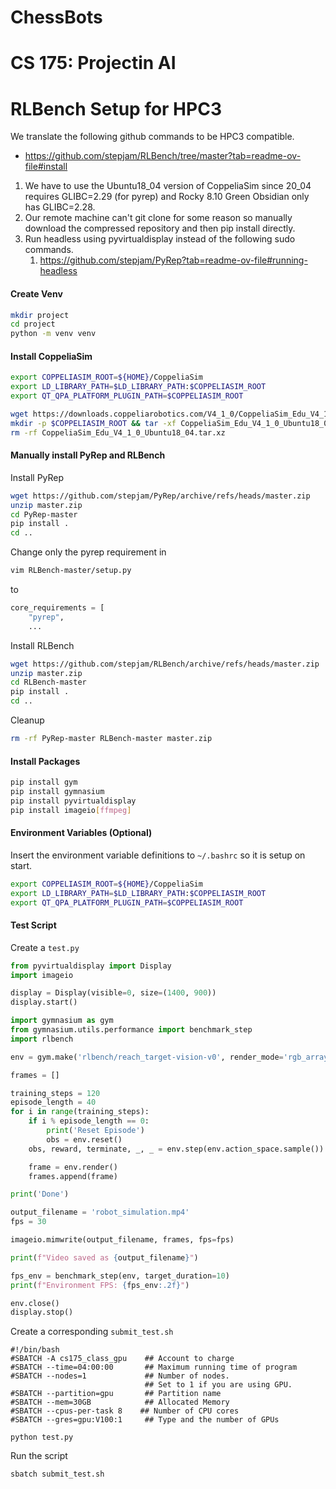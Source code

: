 # ChessBots
# CS 175: Projectin AI

# RLBench Setup for HPC3
We translate the following github commands to be HPC3 compatible.
* https://github.com/stepjam/RLBench/tree/master?tab=readme-ov-file#install

1. We have to use the Ubuntu18_04 version of CoppeliaSim since 20_04 requires GLIBC=2.29 (for pyrep) and Rocky 8.10 Green Obsidian only has GLIBC=2.28.
2. Our remote machine can't git clone for some reason so manually download the compressed repository and then pip install directly.
3. Run headless using pyvirtualdisplay instead of the following sudo commands.
	1. https://github.com/stepjam/PyRep?tab=readme-ov-file#running-headless

#### Create Venv

```sh
mkdir project
cd project
python -m venv venv
```

#### Install CoppeliaSim

```sh
export COPPELIASIM_ROOT=${HOME}/CoppeliaSim
export LD_LIBRARY_PATH=$LD_LIBRARY_PATH:$COPPELIASIM_ROOT
export QT_QPA_PLATFORM_PLUGIN_PATH=$COPPELIASIM_ROOT

wget https://downloads.coppeliarobotics.com/V4_1_0/CoppeliaSim_Edu_V4_1_0_Ubuntu18_04.tar.xz
mkdir -p $COPPELIASIM_ROOT && tar -xf CoppeliaSim_Edu_V4_1_0_Ubuntu18_04.tar.xz -C $COPPELIASIM_ROOT --strip-components 1
rm -rf CoppeliaSim_Edu_V4_1_0_Ubuntu18_04.tar.xz
```

#### Manually install PyRep and RLBench

Install PyRep

```sh
wget https://github.com/stepjam/PyRep/archive/refs/heads/master.zip
unzip master.zip
cd PyRep-master
pip install .
cd ..
```

Change only the pyrep requirement in

```sh
vim RLBench-master/setup.py
```
to
```python
core_requirements = [
    "pyrep",
	...
```

Install RLBench

```sh
wget https://github.com/stepjam/RLBench/archive/refs/heads/master.zip
unzip master.zip
cd RLBench-master
pip install .
cd ..
```

Cleanup

```sh
rm -rf PyRep-master RLBench-master master.zip
```

#### Install Packages

```sh
pip install gym
pip install gymnasium
pip install pyvirtualdisplay
pip install imageio[ffmpeg]
```

#### Environment Variables (Optional)

Insert the environment variable definitions to `~/.bashrc` so it is setup on start.

```sh
export COPPELIASIM_ROOT=${HOME}/CoppeliaSim
export LD_LIBRARY_PATH=$LD_LIBRARY_PATH:$COPPELIASIM_ROOT
export QT_QPA_PLATFORM_PLUGIN_PATH=$COPPELIASIM_ROOT
```

#### Test Script

Create a `test.py`

```python
from pyvirtualdisplay import Display
import imageio

display = Display(visible=0, size=(1400, 900))
display.start()

import gymnasium as gym
from gymnasium.utils.performance import benchmark_step
import rlbench

env = gym.make('rlbench/reach_target-vision-v0', render_mode='rgb_array')

frames = []

training_steps = 120
episode_length = 40
for i in range(training_steps):
    if i % episode_length == 0:
        print('Reset Episode')
        obs = env.reset()
    obs, reward, terminate, _, _ = env.step(env.action_space.sample())

    frame = env.render()
    frames.append(frame)

print('Done')

output_filename = 'robot_simulation.mp4'
fps = 30

imageio.mimwrite(output_filename, frames, fps=fps)

print(f"Video saved as {output_filename}")

fps_env = benchmark_step(env, target_duration=10)
print(f"Environment FPS: {fps_env:.2f}")

env.close()
display.stop()
```

Create a corresponding `submit_test.sh`

```
#!/bin/bash
#SBATCH -A cs175_class_gpu    ## Account to charge
#SBATCH --time=04:00:00       ## Maximum running time of program
#SBATCH --nodes=1             ## Number of nodes.
                              ## Set to 1 if you are using GPU.
#SBATCH --partition=gpu       ## Partition name
#SBATCH --mem=30GB            ## Allocated Memory
#SBATCH --cpus-per-task 8    ## Number of CPU cores
#SBATCH --gres=gpu:V100:1     ## Type and the number of GPUs

python test.py
```

Run the script

```sh
sbatch submit_test.sh
```
